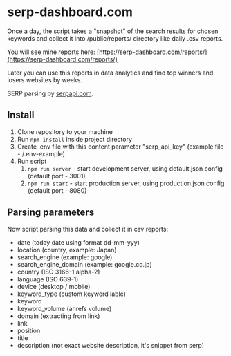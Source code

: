 # serp-dashboard.com
Once a day, the script takes a "snapshot" of the search results for chosen keywords and collect it into /public/reports/ directory like daily .csv reports.

You will see mine reports here: [https://serp-dashboard.com/reports/](https://serp-dashboard.com/reports/)

Later you can use this reports in data analytics and find top winners and losers websites by weeks.

SERP parsing by [serpapi.com](https://serpapi.com/).

## Install
1. Clone repository to your machine
2. Run `npm install` inside project directory
3. Create .env file with this content parameter "serp_api_key" (example file - /.env-example)
4. Run script
   1. `npm run server` - start development server, using default.json config (default port - 3001)
   2. `npm run start` - start production server, using production.json config (default port - 8080)

## Parsing parameters
Now script parsing this data and collect it in csv reports:
- date (today date using format dd-mm-yyy)
- location (country, example: Japan)
- search_engine (example: google)
- search_engine_domain (example: google.co.jp)
- country (ISO 3166-1 alpha-2)
- language (ISO 639-1)
- device (desktop / mobile)
- keyword_type (custom keyword lable)
- keyword
- keyword_volume (ahrefs volume)
- domain (extracting from link)
- link
- position
- title
- description (not exact website description, it's snippet from serp)